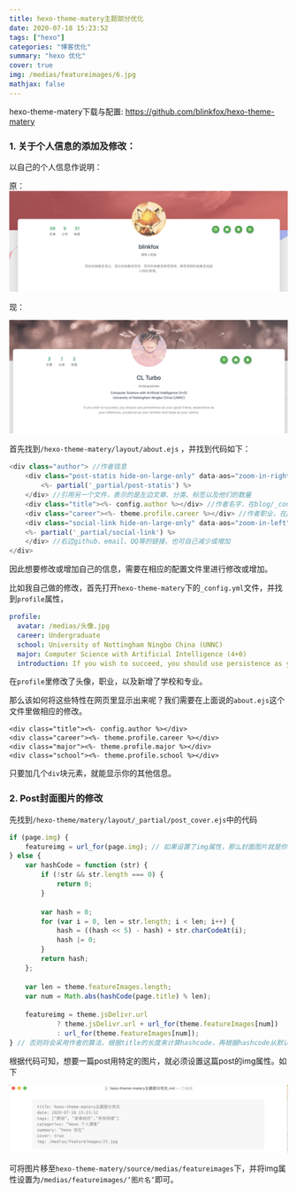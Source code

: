```yaml
---
title: hexo-theme-matery主题部分优化
date: 2020-07-18 15:23:52
tags: ["hexo"]
categories: "博客优化"
summary: "hexo 优化"
cover: true
img: /medias/featureimages/6.jpg
mathjax: false
---
```


hexo-theme-matery下载与配置: <https://github.com/blinkfox/hexo-theme-matery>

### 1. 关于个人信息的添加及修改：

以自己的个人信息作说明：

原：<img src="./hexo-theme-matery主题部分优化/yuan.png" style="zoom:50%;" />

现：

<img src="./hexo-theme-matery主题部分优化/PersonalInfo.png" style="zoom:50%;" />

首先找到`/hexo-theme-matery/layout/about.ejs` ，并找到代码如下：

```js
<div class="author"> //作者信息
    <div class="post-statis hide-on-large-only" data-aos="zoom-in-right">
        <%- partial('_partial/post-statis') %>
    </div> //引用另一个文件，表示的是左边文章、分类、标签以及他们的数量
    <div class="title"><%- config.author %></div> //作者名字，在blog/_config.yml中配置
    <div class="career"><%- theme.profile.career %></div> //作者职业，在/hexo-theme-matery/layout/about.ejs中配置
    <div class="social-link hide-on-large-only" data-aos="zoom-in-left">
    <%- partial('_partial/social-link') %>
    </div> //右边github、email、QQ等的链接，也可自己减少或增加
</div>
```

因此想要修改或增加自己的信息，需要在相应的配置文件里进行修改或增加。

比如我自己做的修改，首先打开`hexo-theme-matery`下的`_config.yml`文件，并找到`profile`属性，

```yml
profile:
  avatar: /medias/头像.jpg
  career: Undergraduate
  school: University of Nottingham Ningbo China (UNNC)
  major: Computer Science with Artificial Intelligence (4+0)
  introduction: If you wish to succeed, you should use persistence as your good friend, experience as your reference, prudence as your brother and hope as your sentry.
```

在`profile`里修改了头像，职业，以及新增了学校和专业。

那么该如何将这些特性在网页里显示出来呢？我们需要在上面说的`about.ejs`这个文件里做相应的修改。

```
<div class="title"><%- config.author %></div>
<div class="career"><%- theme.profile.career %></div>
<div class="major"><%- theme.profile.major %></div>
<div class="school"><%- theme.profile.school %></div>

```

只要加几个`div`块元素，就能显示你的其他信息。



### 2. Post封面图片的修改

先找到`/hexo-theme/matery/layout/_partial/post_cover.ejs`中的代码

```js
if (page.img) {
    featureimg = url_for(page.img); // 如果设置了img属性，那么封面图片就是你设置的图片
} else {
    var hashCode = function (str) {
        if (!str && str.length === 0) {
            return 0;
        }

        var hash = 0;
        for (var i = 0, len = str.length; i < len; i++) {
            hash = ((hash << 5) - hash) + str.charCodeAt(i);
            hash |= 0;
        }
        return hash;
    };

    var len = theme.featureImages.length;
    var num = Math.abs(hashCode(page.title) % len);

    featureimg = theme.jsDelivr.url
            ? theme.jsDelivr.url + url_for(theme.featureImages[num])
            : url_for(theme.featureImages[num]);
} // 否则将会采用作者的算法，根据title的长度来计算hashcode，再根据hashcode从默认的图片中选出一张。如果两篇文章的title都是四个字，那这两篇的封面就是同一张图片。
```

根据代码可知，想要一篇post用特定的图片，就必须设置这篇post的img属性。如下

<img src="./hexo-theme-matery主题部分优化/屏幕快照 2020-07-20 下午2.41.07.png" style="zoom:50%;" />

可将图片移至`hexo-theme-matery/source/medias/featureimages`下，并将img属性设置为`/medias/featureimages/‘图片名’`即可。